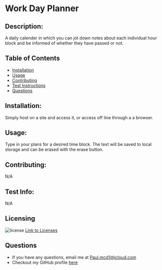 # Work Day Planner
  ## Description: 
  A daily calender in which you can jot down notes about each individual hour block and be informed of whether they have passed or not.
  ## Table of Contents
  - [Installation](#Installation)
  - [Usage](#Usage)
  - [Contributing](#Contributing)
  - [Test Instructions](#Test-Instructions)
  - [Questions](#Questions)
  ## Installation: 
  Simply host on a site and access it, or access off line through a a browser.
  ## Usage: 
  Type in your plans for a desired time block. The text will be saved to local storage and can be erased with the erase button.
  ## Contributing: 
  N/A
  ## Test Info: 
  N/A
  ## Licensing
  ![license](https://img.shields.io/badge/License-MIT-blue.svg)
  [Link to Licenses](https://shields.io)
  
  ## Questions
  - If you have any questions, email me at Paul.mcd1@icloud.com
  - Checkout my GitHub profile [here](https://github.com/Orbit001)

